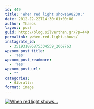 ```yaml
---
id: 449
title: 'When red light shows&#8230;'
date: 2012-12-22T14:30:01+00:00
author: Thanos
layout: post
guid: http://blog.silverthan.gr/?p=449
permalink: /when-red-light-shows/
instagrate_id:
  - 351931876875334559_2069763
wpzoom_post_title:
  - 'Yes'
wpzoom_post_readmore:
  - 'Yes'
wpzoom_post_url:
  - ""
categories:
  - Gibraltar
format: image
---
```

<!-- This post is created by Instagrate to WordPress, a WordPress Plugin by polevaultweb.com - http://www.polevaultweb.com/plugins/instagrate-to-wordpress/ -->

[![When red light shows...](http://distilleryimage11.s3.amazonaws.com/badf5db24c2511e2864822000a9f09cf_7.jpg)](http://distilleryimage11.s3.amazonaws.com/badf5db24c2511e2864822000a9f09cf_7.jpg "When red light shows...")